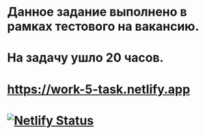 # Данное задание выполнено в рамках тестового на вакансию.
# На задачу ушло 20 часов.
# 
#
#
#
# https://work-5-task.netlify.app
# [![Netlify Status](https://api.netlify.com/api/v1/badges/9054d6e1-ad85-4d79-84d0-6489089c2560/deploy-status)](https://app.netlify.com/sites/rainbow-kulfi-a69068/deploys)
#
#

